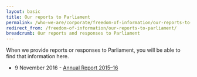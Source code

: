 ```yaml
---
layout: basic
title: Our reports to Parliament
permalink: /who-we-are/corporate/freedom-of-information/our-reports-to-parliament/
redirect_from: /freedom-of-information/our-reports-to-parliament/
breadcrumb: Our reports and responses to Parliament
---
```

When we provide reports or responses to Parliament, you will be able to find that information here.
- 9 November 2016 - [Annual Report 2015–16](/annual-report/2015-16/)
